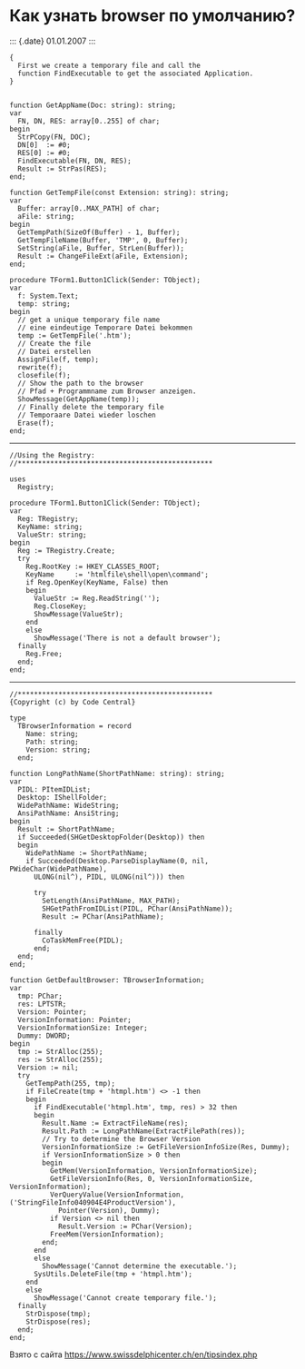 Как узнать browser по умолчанию?
================================

::: {.date}
01.01.2007
:::

    { 
      First we create a temporary file and call the 
      function FindExecutable to get the associated Application. 
    } 
     
     
    function GetAppName(Doc: string): string; 
    var 
      FN, DN, RES: array[0..255] of char; 
    begin 
      StrPCopy(FN, DOC); 
      DN[0]  := #0; 
      RES[0] := #0; 
      FindExecutable(FN, DN, RES); 
      Result := StrPas(RES); 
    end; 
     
    function GetTempFile(const Extension: string): string; 
    var 
      Buffer: array[0..MAX_PATH] of char; 
      aFile: string; 
    begin 
      GetTempPath(SizeOf(Buffer) - 1, Buffer); 
      GetTempFileName(Buffer, 'TMP', 0, Buffer); 
      SetString(aFile, Buffer, StrLen(Buffer)); 
      Result := ChangeFileExt(aFile, Extension); 
    end; 
     
    procedure TForm1.Button1Click(Sender: TObject); 
    var 
      f: System.Text; 
      temp: string; 
    begin 
      // get a unique temporary file name 
      // eine eindeutige Temporare Datei bekommen 
      temp := GetTempFile('.htm'); 
      // Create the file 
      // Datei erstellen 
      AssignFile(f, temp); 
      rewrite(f); 
      closefile(f); 
      // Show the path to the browser 
      // Pfad + Programmname zum Browser anzeigen. 
      ShowMessage(GetAppName(temp)); 
      // Finally delete the temporary file 
      // Temporaare Datei wieder loschen 
      Erase(f); 
    end; 

------------------------------------------------------------------------

    //Using the Registry: 
    //************************************************ 
     
    uses 
      Registry; 
     
    procedure TForm1.Button1Click(Sender: TObject); 
    var 
      Reg: TRegistry; 
      KeyName: string; 
      ValueStr: string; 
    begin 
      Reg := TRegistry.Create; 
      try 
        Reg.RootKey := HKEY_CLASSES_ROOT; 
        KeyName     := 'htmlfile\shell\open\command'; 
        if Reg.OpenKey(KeyName, False) then 
        begin 
          ValueStr := Reg.ReadString(''); 
          Reg.CloseKey; 
          ShowMessage(ValueStr); 
        end 
        else 
          ShowMessage('There is nоt a default browser'); 
      finally 
        Reg.Free; 
      end; 
    end; 

------------------------------------------------------------------------

    //************************************************ 
    {Copyright (c) by Code Central} 
     
    type 
      TBrowserInformation = record 
        Name: string; 
        Path: string; 
        Version: string; 
      end; 
     
    function LongPathName(ShortPathName: string): string; 
    var 
      PIDL: PItemIDList; 
      Desktop: IShellFolder; 
      WidePathName: WideString; 
      AnsiPathName: AnsiString; 
    begin 
      Result := ShortPathName; 
      if Succeeded(SHGetDesktopFolder(Desktop)) then 
      begin 
        WidePathName := ShortPathName; 
        if Succeeded(Desktop.ParseDisplayName(0, nil, PWideChar(WidePathName), 
          ULONG(nil^), PIDL, ULONG(nil^))) then 
     
          try 
            SetLength(AnsiPathName, MAX_PATH); 
            SHGetPathFromIDList(PIDL, PChar(AnsiPathName)); 
            Result := PChar(AnsiPathName); 
     
          finally 
            CoTaskMemFree(PIDL); 
          end; 
      end; 
    end; 
     
    function GetDefaultBrowser: TBrowserInformation; 
    var 
      tmp: PChar; 
      res: LPTSTR; 
      Version: Pointer; 
      VersionInformation: Pointer; 
      VersionInformationSize: Integer; 
      Dummy: DWORD; 
    begin 
      tmp := StrAlloc(255); 
      res := StrAlloc(255); 
      Version := nil; 
      try 
        GetTempPath(255, tmp); 
        if FileCreate(tmp + 'htmpl.htm') <> -1 then 
        begin 
          if FindExecutable('htmpl.htm', tmp, res) > 32 then 
          begin 
            Result.Name := ExtractFileName(res); 
            Result.Path := LongPathName(ExtractFilePath(res)); 
            // Try to determine the Browser Version 
            VersionInformationSize := GetFileVersionInfoSize(Res, Dummy); 
            if VersionInformationSize > 0 then 
            begin 
              GetMem(VersionInformation, VersionInformationSize); 
              GetFileVersionInfo(Res, 0, VersionInformationSize, VersionInformation); 
              VerQueryValue(VersionInformation, ('StringFileInfo040904E4ProductVersion'), 
                Pointer(Version), Dummy); 
              if Version <> nil then 
                Result.Version := PChar(Version); 
              FreeMem(VersionInformation); 
            end; 
          end 
          else 
            ShowMessage('Cannot determine the executable.'); 
          SysUtils.DeleteFile(tmp + 'htmpl.htm'); 
        end 
        else 
          ShowMessage('Cannot create temporary file.'); 
      finally 
        StrDispose(tmp); 
        StrDispose(res); 
      end; 
    end; 

Взято с сайта <https://www.swissdelphicenter.ch/en/tipsindex.php>
